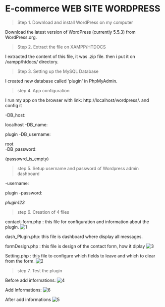 # E-commerce WEB SITE WORDPRESS

> Step 1. Download and install WordPress on my computer

Download the latest version of WordPress (currently 5.5.3) from WordPress.org.

> Step 2. Extract the file on XAMPP/HTDOCS

I extracted the content of this file, it was .zip file. then i put it on /xampp/htdocs/ directory.

> Step 3. Setting up the MySQL Database

I created new database called 'plugin' in PhpMyAdmin.

> step 4. App configuration

I run my app on the browser with link: http://localhost/wordpress/. and config it

-DB_host:

 localhost
-DB_name:

 plugin
-DB_username:

  root   
-DB_password:

 (passowrd_is_empty)
 
> step 5. Setup username and password of Wordpress admin dashboard

-username:

 plugin
-password:

 _plugin123_      
> step 6. Creation of 4 files

contact-form.php : this file for configuration and information about the plugin.
![1](https://user-images.githubusercontent.com/81519679/170465389-29f93add-61d9-47c5-9472-7527581b2818.PNG)

dash_Plugin.php: this file is dashboard where display all messages.

formDesign.php : this file is design of the contact form, how it diplay
![3](https://user-images.githubusercontent.com/81519679/170469754-9fa03258-acb3-4da1-9c1b-cfea09f9f512.PNG)


Setting.php : this file to configure which fields to leave and which to clear from the form.
![2](https://user-images.githubusercontent.com/81519679/170468718-6d141396-e31d-4be5-a478-ea5cf7909356.PNG)


> step 7. Test the plugin

Before add informations:
![4](https://user-images.githubusercontent.com/81519679/170469425-45e3e853-3f3b-428f-bea3-6f8a8cedcc82.PNG)


Add Informations:
![6](https://user-images.githubusercontent.com/81519679/170469382-5552c971-957a-403f-af83-3a80d39b51f1.PNG)


After add informations
![5](https://user-images.githubusercontent.com/81519679/170469444-a90646a7-c38d-4765-ae0d-3b22b48cce9a.PNG)

